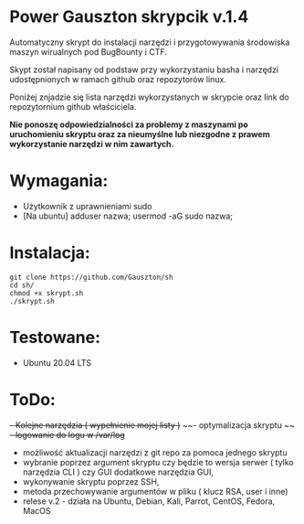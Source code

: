 Power Gauszton skrypcik v.1.4
==========================

 Automatyczny skrypt do instalacji narzędzi i przygotowywania środowiska maszyn wirualnych pod BugBounty i CTF.

 Skypt został napisany od podstaw przy wykorzystaniu basha i narzędzi udostępnionych w ramach github oraz repozytorów linux.

 Poniżej znjadzie się lista narzędzi wykorzystanych w skrypcie oraz link do repozytornium github właściciela.

 **Nie ponoszę odpowiedzialności za problemy z maszynami po uruchomieniu skryptu oraz za nieumyślne lub niezgodne z prawem wykorzystanie narzędzi w nim zawartych.**

Wymagania: 
=======
  - Użytkownik z uprawnieniami sudo 
  - [Na ubuntu] adduser nazwa; usermod -aG sudo nazwa;

Instalacja:
=======
```
git clone https://github.com/Gauszton/sh
cd sh/
chmod +x skrypt.sh
./skrypt.sh
```
Testowane:
=======
  - Ubuntu 20.04 LTS 

ToDo:
=======
 ~~- Kolejne narzędzia ( wypełnienie mojej listy )~~
 ~~- optymalizacja skryptu ~~
 ~~- logowanie do logu w /var/log~~
 - możliwość aktualizacji narzędzi z git repo za pomoca jednego skryptu 
 - wybranie poprzez argument skryptu czy będzie to wersja serwer ( tylko narzędzia CLI ) czy GUI dodatkowe narzędzia GUI, 
 - wykonywanie skryptu poprzez SSH, 
 - metoda przechowywanie argumentów w pliku ( klucz RSA, user i inne) 
 - relese v.2 - działa na Ubuntu, Debian, Kali, Parrot, CentOS, Fedora, MacOS